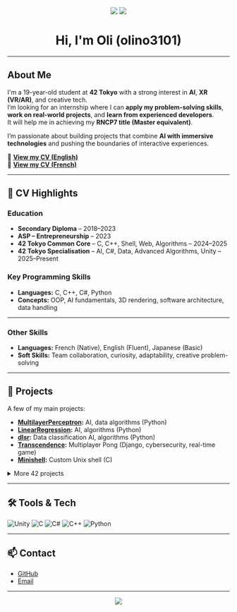 <div align="center">

<img src="https://img.shields.io/badge/XR-purple?style=for-the-badge&logo=unity&logoColor=white" />
<img src="https://img.shields.io/badge/AI-6e44ff?style=for-the-badge&logo=python&logoColor=white" />

# Hi, I'm Oli (olino3101)

</div>

---

## About Me

I'm a 19-year-old student at **42 Tokyo** with a strong interest in **AI**, **XR (VR/AR)**, and creative tech.  
I’m looking for an internship where I can **apply my problem-solving skills**, **work on real-world projects**, and **learn from experienced developers**.  
It will help me in achieving my **RNCP7 title (Master equivalent)**.  

I’m passionate about building projects that combine **AI with immersive technologies** and pushing the boundaries of interactive experiences.

📄 **[View my CV (English)](./olivier_Nault_CV_English.pdf)**  
📄 **[View my CV (French)](./olivier_Nault_CV_French.pdf)**  


---

## 💼 CV Highlights

### **Education**
- **Secondary Diploma** – 2018–2023  
- **ASP – Entrepreneurship** – 2023  
- **42 Tokyo Common Core** – C, C++, Shell, Web, Algorithms – 2024–2025  
- **42 Tokyo Specialisation** – AI, C#, Data, Advanced Algorithms, Unity – 2025–Present  

### **Key Programming Skills**
- **Languages:** C, C++, C#, Python  
- **Concepts:** OOP, AI fundamentals, 3D rendering, software architecture, data handling  

---

### **Other Skills**
- **Languages:** French (Native), English (Fluent), Japanese (Basic)  
- **Soft Skills:** Team collaboration, curiosity, adaptability, creative problem-solving  

---

## 🚀 Projects
A few of my main projects:  
- **[MultilayerPerceptron](https://github.com/olino3101/Multilayer-Perceptron):** AI, data algorithms (Python)
- **[LinearRegression](https://github.com/olino3101/Linear-Regression):** AI, algorithms (Python)
- **[dlsr](https://github.com/olino3101/Dlsr):** Data classification AI, algorithms (Python)  
- **[Transcendence](https://github.com/olino3101/ft_transcendance):** Multiplayer Pong (Django, cybersecurity, real-time game)  
- **[Minishell](https://github.com/olino3101/Minishell):** Custom Unix shell (C)  

<details>
<summary>More 42 projects</summary>
fractol, cube3d, pipex, piscine C, ft_irc, vr escape game, push_swap, cpp modules 00-09, inception...
</details>

---

## 🛠️ Tools & Tech
![Unity](https://img.shields.io/badge/Unity-100000?style=flat&logo=unity&logoColor=white&labelColor=6e44ff&color=6e44ff)
![C](https://img.shields.io/badge/C-6e44ff?style=flat&logo=c&logoColor=white)
![C#](https://img.shields.io/badge/C%23-6e44ff?style=flat&logo=csharp&logoColor=white)
![C++](https://img.shields.io/badge/C++-6e44ff?style=flat&logo=cplusplus&logoColor=white)
![Python](https://img.shields.io/badge/Python-6e44ff?style=flat&logo=python&logoColor=white)

---

## 📫 Contact
- [GitHub](https://github.com/olino3101)  
- [Email](mailto:olivnault@outlook.com)

---

<div align="center">
<img src="https://capsule-render.vercel.app/api?type=waving&color=6e44ff&height=100&section=footer"/>
</div>
